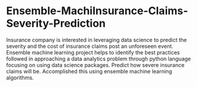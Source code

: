 # Ensemble-MachiInsurance-Claims-Severity-Prediction
Insurance company is interested in leveraging data science to predict the severity and the cost of insurance claims post an unforeseen event.  Ensemble machine learning project helps to identify the best practices followed in approaching a data analytics problem through python language focusing on using data science packages. Predict how severe insurance claims will be. Accomplished this using ensemble machine learning algorithms.
